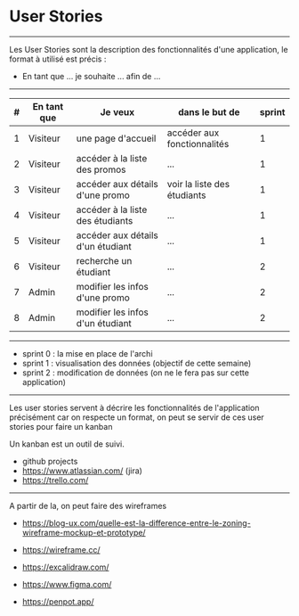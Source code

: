 # User Stories

---
Les User Stories sont la description des fonctionnalités d'une application, le format à utilisé est précis :

- En tant que ... je souhaite ... afin de ...

---

| # | En tant que | Je veux | dans le but de | sprint |
| ---  |  --- | --- | --- | --- |
| 1 | Visiteur | une page d'accueil | accéder aux fonctionnalités | 1 |
| 2 | Visiteur | accéder à la liste des promos | ... | 1 |
| 3 | Visiteur | accéder aux détails d'une promo | voir la liste des étudiants | 1 |
| 4 | Visiteur | accéder à la liste des étudiants | ... | 1 |
| 5 | Visiteur | accéder aux détails d'un étudiant | ... | 1 |
| 6 | Visiteur | recherche un étudiant | ... | 2 |
| 7 | Admin    | modifier les infos d'une promo | ... | 2 |
| 8 | Admin    | modifier les infos d'un étudiant | ... | 2 |

---

- sprint 0 : la mise en place de l'archi
- sprint 1 : visualisation des données (objectif de cette semaine)
- sprint 2 : modification de données (on ne le fera pas sur cette application)

---

Les user stories servent à décrire les fonctionnalités de l'application précisément car on respecte un format, on peut se servir de ces user stories pour faire un kanban

Un kanban est un outil de suivi.

- github projects
- <https://www.atlassian.com/> (jira)
- <https://trello.com/>

---

A partir de la, on peut faire des wireframes

- <https://blog-ux.com/quelle-est-la-difference-entre-le-zoning-wireframe-mockup-et-prototype/>

- <https://wireframe.cc/>
- <https://excalidraw.com/>
- <https://www.figma.com/>
- <https://penpot.app/>
